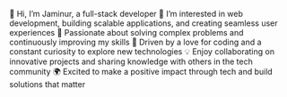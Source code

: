 
👋 Hi, I’m Jaminur, a full-stack developer
👀 I’m interested in web development, building scalable applications, and creating seamless user experiences
💼 Passionate about solving complex problems and continuously improving my skills
🚀 Driven by a love for coding and a constant curiosity to explore new technologies
💡 Enjoy collaborating on innovative projects and sharing knowledge with others in the tech community
🌍 Excited to make a positive impact through tech and build solutions that matter

<!---
jaminur-islam/jaminur-islam is a ✨ special ✨ repository because its `README.md` (this file) appears on your GitHub profile.
You can click the Preview link to take a look at your changes.
--->

